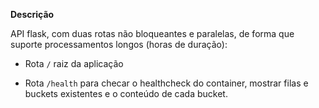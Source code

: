 **Descrição**

API flask, com duas rotas não bloqueantes e paralelas, de forma que suporte processamentos longos (horas de duração):

*  Rota `/` raiz da aplicação

*  Rota `/health` para checar o healthcheck do container, mostrar filas e buckets existentes e o conteúdo de cada bucket.